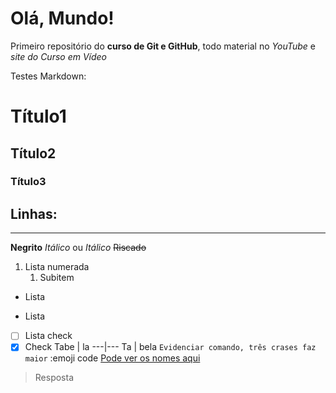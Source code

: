 # Olá, Mundo!
 Primeiro repositório do **curso de Git e GitHub**, todo material no *YouTube* e *site do Curso em Vídeo*
 
 Testes Markdown:
 # Título1
 ## Título2
 ### Título3
 Linhas:
 ---
 ***
 **Negrito**
 *Itálico* ou _Itálico_
 ~~Riscado~~
 1. Lista numerada
    1. Subitem 
 * Lista
 - Lista
 - [ ] Lista check
 - [x] Check
 Tabe | la
 ---|---
 Ta | bela
 `Evidenciar comando, três crases faz maior`
 :emoji code [Pode ver os nomes aqui](https://github.com/ikatyang/emoji-cheat-sheet)
 > Resposta
 
